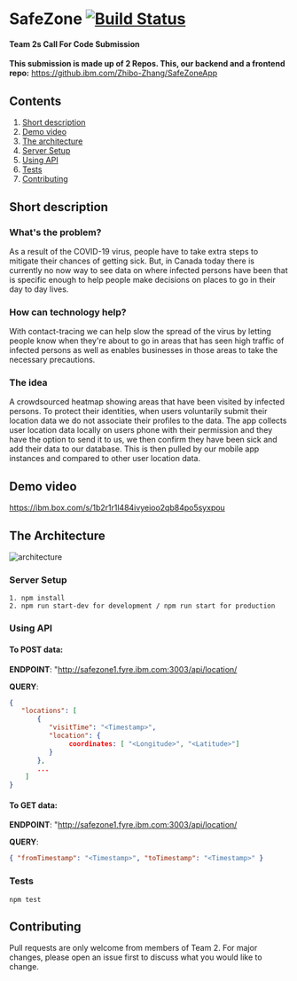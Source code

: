 # SafeZone [![Build Status](https://travis.ibm.com/Obinna-Elobi/SafeZone.svg?token=fgz7M9GztpXq2LwfSUcG&branch=master)](https://travis.ibm.com/Obinna-Elobi/SafeZone)
#### Team 2s Call For Code Submission
**This submission is made up of 2 Repos. This, our backend and a frontend repo:**
https://github.ibm.com/Zhibo-Zhang/SafeZoneApp


## Contents

1. [Short description](#short-description)
1. [Demo video](#demo-video)
1. [The architecture](#the-architecture)
1. [Server Setup](#server-setup)
1. [Using API](#using-api)
1. [Tests](#tests)
1. [Contributing](#contributing)


## Short description

### What's the problem?

As a result of the COVID-19 virus, people have to take extra steps to mitigate their chances of getting sick. But, in Canada today there is currently no now way to see data on where infected persons have been that is specific enough to help people make decisions on places to go in their day to day lives. 

### How can technology help?

With contact-tracing we can help slow the spread of the virus by letting people know when they're about to go in areas that has seen high traffic of infected persons as well as enables businesses in those areas to take the necessary precautions. 

### The idea

A crowdsourced heatmap showing areas that have been visited by infected persons. To protect their identities, when users voluntarily submit their location data we do not associate their profiles to the data.
The app collects user location data locally on users phone with their permission and they have the option to send it to us, we then confirm they have been sick and add their data to our database. This is then pulled by our mobile app instances and compared to other user location data. 

## Demo video

https://ibm.box.com/s/1b2r1r1l484ivyeioo2qb84po5syxpou

## The Architecture
![architecture](https://ibm.box.com/shared/static/c7ofzmidts89pxtcayvk0mvuvctrd8nj.png)
 

### Server Setup 
```shell script
1. npm install
2. npm run start-dev for development / npm run start for production
```

### Using API
#### To **POST** data:
**ENDPOINT**: "http://safezone1.fyre.ibm.com:3003/api/location/

**QUERY**:
```json
{ 
   "locations": [
       { 
          "visitTime": "<Timestamp>", 
          "location": { 
               coordinates: [ "<Longitude>", "<Latitude>"] 
          } 
       },
       ...
    ] 
}
```

#### To **GET** data:
**ENDPOINT**: "http://safezone1.fyre.ibm.com:3003/api/location/

**QUERY**: 
```json
{ "fromTimestamp": "<Timestamp>", "toTimestamp": "<Timestamp>" }
```

### Tests

```shell script
npm test
```

## Contributing
Pull requests are only welcome from members of Team 2. For major changes, please open an issue first to discuss what you would like to change.
